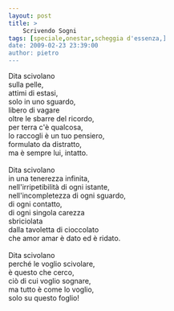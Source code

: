 ```yaml
---
layout: post
title: >
    Scrivendo Sogni
tags: [speciale,onestar,scheggia d'essenza,]
date: 2009-02-23 23:39:00
author: pietro
---
```

Dita scivolano<br/>sulla pelle,<br/>attimi di estasi,<br/>solo in uno sguardo,<br/>libero di vagare<br/>oltre le sbarre del ricordo,<br/>per terra c'è qualcosa,<br/>lo raccogli è un tuo pensiero,<br/>formulato da distratto,<br/>ma è sempre lui, intatto.<br/><br/>Dita scivolano<br/>in una tenerezza infinita,<br/>nell'irripetibilità di ogni istante,<br/>nell'incompletezza di ogni sguardo,<br/>di ogni contatto,<br/>di ogni singola carezza<br/>sbriciolata<br/>dalla tavoletta di cioccolato<br/>che amor amar è dato ed è ridato.<br/><br/>Dita scivolano<br/>perché le voglio scivolare,<br/>è questo che cerco,<br/>ciò di cui voglio sognare,<br/>ma tutto è come lo voglio,<br/>solo su questo foglio!
